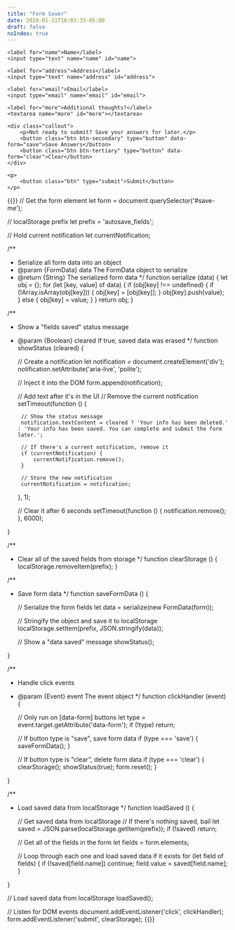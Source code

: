 ```yaml
---
title: "Form Saver"
date: 2018-01-11T16:03:33-05:00
draft: false
noIndex: true
---
```


<form id="save-me">

	<label for="name">Name</label>
	<input type="text" name="name" id="name">

	<label for="address">Address</label>
	<input type="text" name="address" id="address">

	<label for="email">Email</label>
	<input type="email" name="email" id="email">

	<label for="more">Additional thoughts?</label>
	<textarea name="more" id="more"></textarea>

	<div class="callout">
		<p>Not ready to submit? Save your answers for later.</p>
		<button class="btn btn-secondary" type="button" data-form="save">Save Answers</button>
		<button class="btn btn-tertiary" type="button" data-form="clear">Clear</button>
	</div>

	<p>
		<button class="btn" type="submit">Submit</button>
	</p>

</form>

{{<js>}}
// Get the form element
let form = document.querySelector('#save-me');

// localStorage prefix
let prefix = 'autosave_fields';

// Hold current notification
let currentNotification;

/**
 * Serialize all form data into an object
 * @param  {FormData} data The FormData object to serialize
 * @return {String}        The serialized form data
 */
function serialize (data) {
	let obj = {};
	for (let [key, value] of data) {
		if (obj[key] !== undefined) {
			if (!Array.isArray(obj[key])) {
				obj[key] = [obj[key]];
			}
			obj[key].push(value);
		} else {
			obj[key] = value;
		}
	}
	return obj;
}

/**
 * Show a "fields saved" status message
 * @param {Boolean} cleared If true, saved data was erased
 */
function showStatus (cleared) {

	// Create a notification
	let notification = document.createElement('div');
	notification.setAttribute('aria-live', 'polite');

	// Inject it into the DOM
	form.append(notification);

	// Add text after it's in the UI
	// Remove the current notification
	setTimeout(function () {

		// Show the status message
		notification.textContent = cleared ? 'Your info has been deleted.' : 'Your info has been saved. You can complete and submit the form later.';

		// If there's a current notification, remove it
		if (currentNotification) {
			currentNotification.remove();
		}

		// Store the new notification
		currentNotification = notification;

	}, 1);

	// Clear it after 6 seconds
	setTimeout(function () {
		notification.remove();
	}, 6000);

}

/**
 * Clear all of the saved fields from storage
 */
function clearStorage () {
	localStorage.removeItem(prefix);
}

/**
 * Save form data
 */
function saveFormData () {

	// Serialize the form fields
	let data = serialize(new FormData(form));

	// Stringify the object and save it to localStorage
	localStorage.setItem(prefix, JSON.stringify(data));

	// Show a "data saved" message
	showStatus();

}

/**
 * Handle click events
 * @param  {Event} event The event object
 */
function clickHandler (event) {

	// Only run on [data-form] buttons
	let type = event.target.getAttribute('data-form');
	if (!type) return;

	// If button type is "save", save form data
	if (type === 'save') {
		saveFormData();
	}

	// If button type is "clear", delete form data
	if (type === 'clear') {
		clearStorage();
		showStatus(true);
		form.reset();
	}

}

/**
 * Load saved data from localStorage
 */
function loadSaved () {

	// Get saved data from localStorage
	// If there's nothing saved, bail
	let saved = JSON.parse(localStorage.getItem(prefix));
	if (!saved) return;

	// Get all of the fields in the form
	let fields = form.elements;

	// Loop through each one and load saved data if it exists
	for (let field of fields) {
		if (!saved[field.name]) continue;
		field.value = saved[field.name];
	}

}

// Load saved data from localStorage
loadSaved();

// Listen for DOM events
document.addEventListener('click', clickHandler);
form.addEventListener('submit', clearStorage);
{{</js>}}